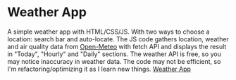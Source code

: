 # Weather App
A simple weather app with HTML/CSS/JS. With two ways to choose a location: search bar and auto-locate.
The JS code gathers location, weather and air quality data from [Open-Meteo](https://external.ink?to=/open-meteo.com) with fetch API and 
displays the result in "Today", "Hourly" and "Daily" sections. The weather API is free, so you may notice inaccuracy in weather data.
The code may not be efficient, so I'm refactoring/optimizing it as I learn new things.
[Weather App](https://scriptax.github.io/weather-app/)